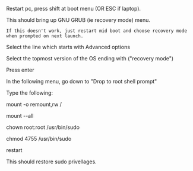 Restart pc, press shift at boot menu (OR ESC if laptop).

This should bring up GNU GRUB (ie recovery mode) menu.

    If this doesn't work, just restart mid boot and choose recovery mode when prompted on next launch.

Select the line which starts with Advanced options

Select the topmost version of the OS ending with ("recovery mode")

Press enter

In the following menu, go down to "Drop to root shell prompt"

Type the following:

mount -o remount,rw /

mount --all

chown root:root /usr/bin/sudo

chmod 4755 /usr/bin/sudo

restart

This should restore sudo privellages.
